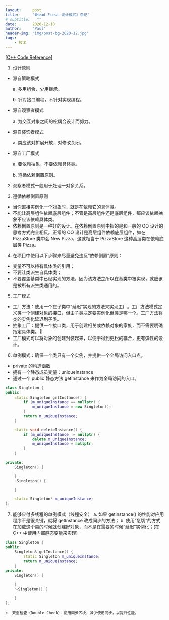 ```yaml
---
layout:     post
title:      "《Head First 设计模式》杂记"
# subtitle:   ""
date:       2020-12-18
author:     "Paul"
header-img: "img/post-bg-2020-12.jpg"
tags:
    - 技术
---
```

[[C++ Code Reference]](https://github.com/Paul-HIT/HeadFirst-DesignPatterns)

1. 设计原则
- 源自策略模式

    a. 多用组合，少用继承。

    b. 针对接口编程，不针对实现编程。

- 源自观察者模式

    a. 为交互对象之间的松耦合设计而努力。

- 源自装饰者模式

    a. 类应该对扩展开放，对修改关闭。

- 源自工厂模式

    a. 要依赖抽象，不要依赖具体类。

    b. 遵循依赖倒置原则。

2. 观察者模式一般用于处理一对多关系。

3. 遵循依赖倒置原则
- 当你直接实例化一个对象时，就是在依赖它的具体类。
- 不能让高层组件依赖底层组件；不管是高层组件还是底层组件，都应该依赖抽象不应该依赖具体类。
- 依赖倒置原则是一种好的设计。在依赖倒置原则中指的是和一般的 OO 设计的思考方式完全相反。正常的 OO 设计是高层组件依赖底层组件，如在 PizzaStore 类中会 New Pizza，这就相当于 PizzaStore 这种高层类在依赖底层类 Pizza。

4. 在项目中使用以下步骤来尽量避免违反“依赖倒置”原则：
- 变量不可以持有具体类的引用；
- 不要让类派生自具体类；
- 不要覆盖基类中已经实现的方法，因为该方法之所以在基类中被实现，就应该是被所有派生类通用的。

5. 工厂模式
- 工厂方法：使用一个在子类中“延迟”实现的方法来实现工厂。工厂方法模式定义类一个创建对象的接口，但由子类决定要实例化但类是哪一个。工厂方法将类的实例化延迟到子类。
- 抽象工厂：提供一个接口类，用于创建相关或依赖对象的家族，而不需要明确指定具体类。
- 工厂模式可以将对象的创建封装起来，以便于得到更松的耦合，更有弹性的设计。

6. 单例模式：确保一个类只有一个实例，并提供一个全局访问入口点。
- private 的构造函数
- 拥有一个静态成员变量：uniqueInstance
- 通过一个 public 静态方法 getInstance 来作为全局访问的入口。
```C++
class Singleton {
public:
    static Singleton getInstance() {
        if (m_uniqueInstance == nullptr) {
            m_uniqueInstance = new Singleton();
        }
        return m_uniqueInstance;
    }

    static void deleteInstance() {
        if (m_uniqueInstance != nullptr) {
            delete m_uniqueInstance;
            m_uniqueInstance = nullptr;
        }
    }

private:
    Singleton() {

    }
    ~Singleton() {

    }

    static Singleton* m_uniqueInstance;
};
```

7. 能够应付多线程的单例模式（线程安全）
    a. 如果 getInstance() 的性能对应用程序不是很关键，就将 getInstance 改成同步的方法；
    b. 使用“急切”的方式在加载这个类的时候就创建好对象，而不是在需要的时候“延迟”实例化；(在 C++ 中使用内部静态变量来实现)

```C++
class Singleton {
public:
    Singleton& getInstance() {
        static Singleton m_uniqueInstance;
        return m_uniqueInstance;
    }
private:
    Singleton() {

    }
    ～Singleton() {

    }
};
```

    c. 双重检查（Double Check）：使用同步区块，减少使用同步，以提升性能。
